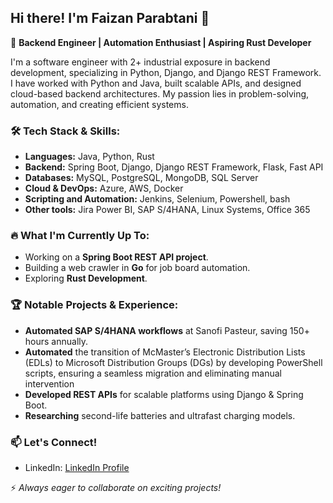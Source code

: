 ## Hi there! I'm Faizan Parabtani 👋

🚀 **Backend Engineer | Automation Enthusiast | Aspiring Rust Developer**

I'm a software engineer with 2+ industrial exposure in backend development, specializing in Python, Django, and Django REST Framework. I have worked with Python and Java, built scalable APIs, and designed cloud-based backend architectures. My passion lies in problem-solving, automation, and creating efficient systems.

### 🛠️ Tech Stack & Skills:
- **Languages:** Java, Python, Rust
- **Backend:** Spring Boot, Django, Django REST Framework, Flask, Fast API
- **Databases:** MySQL, PostgreSQL, MongoDB, SQL Server
- **Cloud & DevOps:** Azure, AWS, Docker
- **Scripting and Automation:** Jenkins, Selenium, Powershell, bash
- **Other tools:** Jira Power BI, SAP S/4HANA, Linux Systems, Office 365

### 🔥 What I'm Currently Up To:
- Working on a **Spring Boot REST API project**.
- Building a web crawler in **Go** for job board automation.
- Exploring **Rust Development**.

### 🏆 Notable Projects & Experience:
- **Automated SAP S/4HANA workflows** at Sanofi Pasteur, saving 150+ hours annually.
- **Automated** the transition of McMaster’s Electronic Distribution Lists (EDLs) to Microsoft Distribution Groups (DGs) by developing PowerShell scripts, ensuring a seamless migration and eliminating manual intervention
- **Developed REST APIs** for scalable platforms using Django & Spring Boot.
- **Researching** second-life batteries and ultrafast charging models.

### 📫 Let's Connect!
- LinkedIn: [LinkedIn Profile](https://www.linkedin.com/in/faizanparabtani)

⚡ _Always eager to collaborate on exciting projects!_
